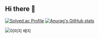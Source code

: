 ## Hi there 👋
[![Solved.ac Profile](http://mazassumnida.wtf/api/v2/generate_badge?boj=choe180115)](https://solved.ac/choe180115/) [![Anurag's GitHub stats](https://github-readme-stats.vercel.app/api?username=jiwon1605)](https://github.com/anuraghazra/github-readme-stats)


<img src="https://tryhackme-badges.s3.amazonaws.com/a01039574485.png" alt="이미지 배지" />
